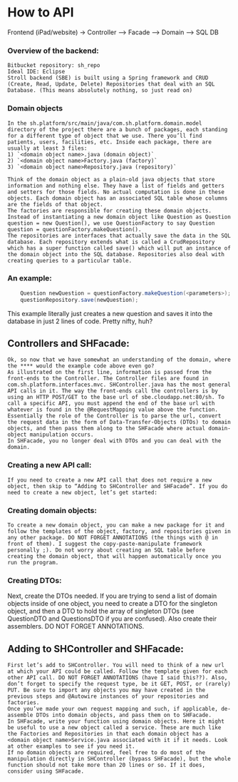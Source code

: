 # How to API

Frontend (iPad/website) -> Controller —> Facade —> Domain —> SQL DB

### Overview of the backend:
	Bitbucket repository: sh_repo
	Ideal IDE: Eclipse
	Stroll backend (SBE) is built using a Spring framework and CRUD (Create, Read, Update, Delete) Repositories that deal with an SQL Database. (This means absolutely nothing, so just read on)

### Domain objects
	In the sh.platform/src/main/java/com.sh.platform.domain.model directory of the project there are a bunch of packages, each standing for a different type of object that we use. There you’ll find patients, users, facilities, etc. Inside each package, there are usually at least 3 files:
	1) `<domain object name>.java (domain object)`
	2) `<domain object name>Factory.java (factory)`
	3) `<domain object name>Repository.java (repository)`

	Think of the domain object as a plain-old java objects that store information and nothing else. They have a list of fields and getters and setters for those fields. No actual computation is done in these objects. Each domain object has an associated SQL table whose columns are the fields of that object.
	The factories are responsible for creating these domain objects. Instead of instantiating a new domain object like Question as Question question = new Question(), we use QuestionFactory to say Question question = questionFactory.makeQuestion(). 
	The repositories are interfaces that actually save the data in the SQL database. Each repository extends what is called a CrudRepository which has a super function called save() which will put an instance of the domain object into the SQL database. Repositories also deal with creating queries to a particular table.

### An example:

```java
	Question newQuestion = questionFactory.makeQuestion(<parameters>);
	questionRepository.save(newQuestion);
```

This example literally just creates a new question and saves it into the database in just 2 lines of code. Pretty nifty, huh?

## Controllers and SHFacade:
	Ok, so now that we have somewhat an understanding of the domain, where the **** would the example code above even go?
	As illustrated on the first line, information is passed from the front-ends to the Controller. The Controller files are found in com.sh.platform.interfaces.mvc. SHController.java has the most general API calls in it. The way the front-ends call the controllers is by using an HTTP POST/GET to the base url of sbe.cloudapp.net:80/sh. To call a specific API, you must append the end of the base url with whatever is found in the @RequestMapping value above the function. 
	Essentially the role of the Controller is to parse the url, convert the request data in the form of Data-Transfer-Objects (DTOs) to domain objects, and then pass them along to the SHFacade where actual domain-object manipulation occurs. 
	In SHFacade, you no longer deal with DTOs and you can deal with the domain. 

### Creating a new API call:
	If you need to create a new API call that does not require a new object, then skip to “Adding to SHController and SHFacade”. If you do need to create a new object, let’s get started:

### Creating domain objects:
	To create a new domain object, you can make a new package for it and follow the templates of the object, factory, and repositories given in any other package. DO NOT FORGET ANNOTATIONS (the things with @ in front of them). I suggest the copy-paste-manipulate framework personally ;). Do not worry about creating an SQL table before creating the domain object, that will happen automatically once you run the program. 

### Creating DTOs:
Next, create the DTOs needed. If you are trying to send a list of domain objects inside of one object, you need to create a DTO for the singleton object, and then a DTO to hold the array of singleton DTOs (see QuestionDTO and QuestionsDTO if you are confused). Also create their assemblers. DO NOT FORGET ANNOTATIONS.

## Adding to SHController and SHFacade:
	First let’s add to SHController. You will need to think of a new url at which your API could be called. Follow the template given for each other API call. DO NOT FORGET ANNOTATIONS (have I said this??). Also, don’t forget to specify the request type, be it GET, POST, or (rarely) PUT. Be sure to import any objects you may have created in the previous steps and @Autowire instances of your repositories and factories. 
	Once you’ve made your own request mapping and such, if applicable, de-assemble DTOs into domain objects, and pass them on to SHFacade.
	In SHFacade, write your function using domain objects. Here it might be useful to use a new object called a service. These are much like the Factories and Repositories in that each domain object has a <domain object name>Service.java associated with it if it needs. Look at other examples to see if you need it. 
	If no domain objects are required, feel free to do most of the manipulation directly in SHController (bypass SHFacade), but the whole function should not take more than 20 lines or so. If it does, consider using SHFacade. 
